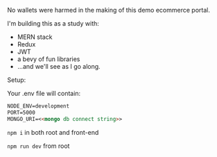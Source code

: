 No wallets were harmed in the making of this demo ecommerce portal.

I'm building this as a study with:

- MERN stack
- Redux
- JWT
- a bevy of fun libraries
- ...and we'll see as I go along.

Setup:

Your .env file will contain:
```md
NODE_ENV=development
PORT=5000
MONGO_URI=<<mongo db connect string>>
```

`npm i` in both root and front-end

`npm run dev` from root